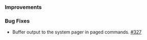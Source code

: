 ### Improvements

### Bug Fixes

- Buffer output to the system pager in paged commands.
  [#327](https://github.com/pulumi/esc/pull/327)

